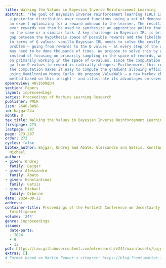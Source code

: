 ```yaml
---
title: Walking the Values in Bayesian Inverse Reinforcement Learning
abstract: 'The goal of Bayesian inverse reinforcement learning (IRL) is recovering
  a posterior distribution over reward functions using a set of demonstrations from
  an expert optimizing for a reward unknown to the learner. The resulting posterior
  over rewards can then be used to synthesize an apprentice policy that performs well
  on the same or a similar task. A key challenge in Bayesian IRL is bridging the computational
  gap between the hypothesis space of possible rewards and the likelihood, often defined
  in terms of Q values: vanilla Bayesian IRL needs to solve the costly forward planning
  problem – going from rewards to the Q values – at every step of the algorithm, which
  may need to be done thousands of times. We propose to solve this by a simple change:
  instead of focusing on primarily sampling in the space of rewards, we can focus
  on primarily working in the space of Q-values, since the computation required to
  go from Q-values to reward is radically cheaper. Furthermore, this reversion of
  the computation makes it easy to compute the gradient allowing efficient sampling
  using Hamiltonian Monte Carlo. We propose ValueWalk – a new Markov chain Monte Carlo
  method based on this insight – and illustrate its advantages on several tasks.'
openreview: 48SI6DOqUH
section: Papers
layout: inproceedings
series: Proceedings of Machine Learning Research
publisher: PMLR
issn: 2640-3498
id: bajgar24a
month: 0
tex_title: Walking the Values in Bayesian Inverse Reinforcement Learning
firstpage: 273
lastpage: 287
page: 273-287
order: 273
cycles: false
bibtex_author: Bajgar, Ondrej and Abate, Alessandro and Gatsis, Konstantinos and Osborne,
  Michael
author:
- given: Ondrej
  family: Bajgar
- given: Alessandro
  family: Abate
- given: Konstantinos
  family: Gatsis
- given: Michael
  family: Osborne
date: 2024-09-12
address:
container-title: Proceedings of the Fortieth Conference on Uncertainty in Artificial
  Intelligence
volume: '244'
genre: inproceedings
issued:
  date-parts:
  - 2024
  - 9
  - 12
pdf: https://raw.githubusercontent.com/mlresearch/v244/main/assets/bajgar24a/bajgar24a.pdf
extras: []
# Format based on Martin Fenner's citeproc: https://blog.front-matter.io/posts/citeproc-yaml-for-bibliographies/
---
```

